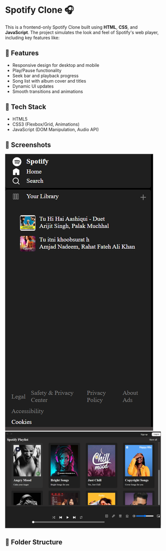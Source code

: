 # Spotify Clone 🎧

This is a frontend-only Spotify Clone built using **HTML**, **CSS**, and **JavaScript**. The project simulates the look and feel of Spotify's web player, including key features like:

## 🚀 Features
- Responsive design for desktop and mobile
- Play/Pause functionality
- Seek bar and playback progress
- Song list with album cover and titles
- Dynamic UI updates
- Smooth transitions and animations

## 🔧 Tech Stack
- HTML5
- CSS3 (Flexbox/Grid, Animations)
- JavaScript (DOM Manipulation, Audio API)

## 📸 Screenshots
![Home Page](./assets/likedplaylist.png)
![Home Page](./assets/playlist.png)


## 📁 Folder Structure
